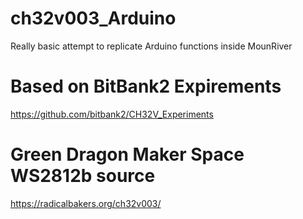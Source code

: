 # ch32v003_Arduino
Really basic attempt to replicate Arduino functions inside MounRiver

# Based on BitBank2 Expirements
https://github.com/bitbank2/CH32V_Experiments

# Green Dragon Maker Space WS2812b source
https://radicalbakers.org/ch32v003/
